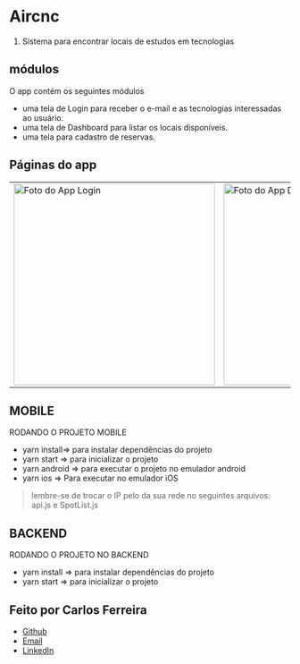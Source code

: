 # Aircnc 
1. Sistema para encontrar locais de estudos em tecnologias 

## módulos

O app contém os seguintes módulos

* uma tela de Login para receber o e-mail e as tecnologias interessadas ao usuário.
* uma tela de Dashboard para listar os locais disponíveis.
* uma tela para cadastro de reservas.

## Páginas do app
<table>
  <tr>
<td><img src="https://firebasestorage.googleapis.com/v0/b/portfolio-web-7fbff.appspot.com/o/github_projects%2Faircnc%2Flogin.png?alt=media&token=cc28cb56-0d37-4c21-ae86-35790d20d595" alt="Foto do App Login" width="360" /></td>
<td><img src="https://firebasestorage.googleapis.com/v0/b/portfolio-web-7fbff.appspot.com/o/github_projects%2Faircnc%2Fdashboard.png?alt=media&token=7acf02e7-873f-4afa-9a26-f6c2ad5938f2" alt="Foto do App Dashboard" width="360" /></td>
<td><img src="https://firebasestorage.googleapis.com/v0/b/portfolio-web-7fbff.appspot.com/o/github_projects%2Faircnc%2Freserva.png?alt=media&token=466ae980-0568-45a5-b07d-5eeaa96a1f92" alt="Foto do App Reserva" width="360" /></td>
</tr>
</table>

## MOBILE
RODANDO O PROJETO MOBILE
* yarn install=>  para instalar dependências do projeto
* yarn start => para inicializar o projeto
* yarn android => para executar o projeto no emulador android
* yarn ios => Para executar no emulador iOS
> lembre-se de trocar o IP pelo da sua rede no seguintes arquivos: api.js e SpotList.js

## BACKEND
RODANDO O PROJETO NO BACKEND
* yarn install => para instalar dependências do projeto
* yarn start =>  para inicializar o projeto

## Feito por Carlos Ferreira
* [Github](https://www.github.com/CarlosSTS)
* [Email](mailto://carlossts826@gmail.com)
* [LinkedIn](https://www.linkedin.com/in/carlos-ferreira-4b2ba219a/)
